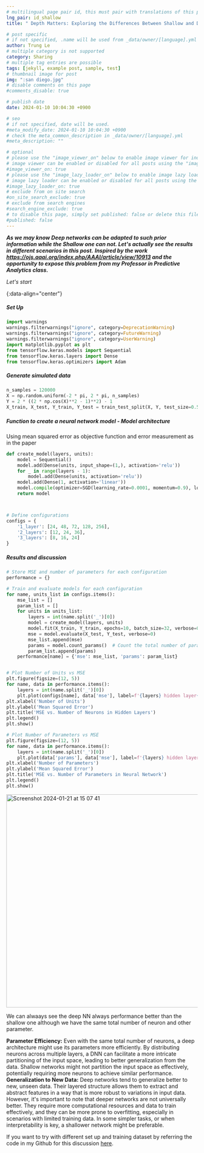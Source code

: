 ```yaml
---
# multilingual page pair id, this must pair with translations of this page. (This name must be unique)
lng_pair: id_shallow
title: " Depth Matters: Exploring the Differences Between Shallow and Deep Neural Networks"

# post specific
# if not specified, .name will be used from _data/owner/[language].yml
author: Trung Le
# multiple category is not supported
category: Sharing
# multiple tag entries are possible
tags: [jekyll, example post, sample, test]
# thumbnail image for post
img: ":san diego.jpg"
# disable comments on this page
#comments_disable: true

# publish date
date: 2024-01-10 10:04:30 +0900

# seo
# if not specified, date will be used.
#meta_modify_date: 2024-01-10 10:04:30 +0900
# check the meta_common_description in _data/owner/[language].yml
#meta_description: ""

# optional
# please use the "image_viewer_on" below to enable image viewer for individual pages or posts (_posts/ or [language]/_posts folders).
# image viewer can be enabled or disabled for all posts using the "image_viewer_posts: true" setting in _data/conf/main.yml.
#image_viewer_on: true
# please use the "image_lazy_loader_on" below to enable image lazy loader for individual pages or posts (_posts/ or [language]/_posts folders).
# image lazy loader can be enabled or disabled for all posts using the "image_lazy_loader_posts: true" setting in _data/conf/main.yml.
#image_lazy_loader_on: true
# exclude from on site search
#on_site_search_exclude: true
# exclude from search engines
#search_engine_exclude: true
# to disable this page, simply set published: false or delete this file
#published: false
---
```



<!-- outline-start -->

 ***As we may know Deep networks can be adapted to such prior information while the Shallow one can not. Let's actually see the results in different scenarios in this post.***
***Inspired by the work https://ojs.aaai.org/index.php/AAAI/article/view/10913 and the opportunity to expose this problem from my Professor in Predictive Analytics class.***

*Let's start*


{:data-align="center"}

<!-- outline-end -->

##### Set Up
```python
import warnings
warnings.filterwarnings("ignore", category=DeprecationWarning)
warnings.filterwarnings("ignore", category=FutureWarning)
warnings.filterwarnings("ignore", category=UserWarning)
import matplotlib.pyplot as plt
from tensorflow.keras.models import Sequential
from tensorflow.keras.layers import Dense
from tensorflow.keras.optimizers import Adam
```

##### Generate simulated data


```python
n_samples = 120000
X = np.random.uniform(-2 * pi, 2 * pi, n_samples)
Y = 2 * ((2 * np.cos(X)**2 - 1)**2) - 1
X_train, X_test, Y_train, Y_test = train_test_split(X, Y, test_size=0.5, random_state=42)
```


##### Function to create a neural network model - Model architecture 

Using mean squared error as objective function and error measurement as in the paper

```python
def create_model(layers, units):
    model = Sequential()
    model.add(Dense(units, input_shape=(1,), activation='relu'))
    for _ in range(layers - 1):
        model.add(Dense(units, activation='relu'))
    model.add(Dense(1, activation='linear'))
    model.compile(optimizer=SGD(learning_rate=0.0001, momentum=0.9), loss='mean_squared_error')
    return model



# Define configurations
configs = {
    '1_layer': [24, 48, 72, 128, 256],
    '2_layers': [12, 24, 36],
    '3_layers': [8, 16, 24]
}
```

##### Results and discussion 

```python
# Store MSE and number of parameters for each configuration
performance = {}

# Train and evaluate models for each configuration
for name, units_list in configs.items():
    mse_list = []
    param_list = []
    for units in units_list:
        layers = int(name.split('_')[0])
        model = create_model(layers, units)
        model.fit(X_train, Y_train, epochs=10, batch_size=32, verbose=0)
        mse = model.evaluate(X_test, Y_test, verbose=0)
        mse_list.append(mse)
        params = model.count_params()  # Count the total number of parameters
        param_list.append(params)
    performance[name] = {'mse': mse_list, 'params': param_list}


# Plot Number of Units vs MSE
plt.figure(figsize=(12, 5))
for name, data in performance.items():
    layers = int(name.split('_')[0])
    plt.plot(configs[name], data['mse'], label=f'{layers} hidden layer{"s" if layers > 1 else ""}')
plt.xlabel('Number of Units')
plt.ylabel('Mean Squared Error')
plt.title('MSE vs. Number of Neurons in Hidden Layers')
plt.legend()
plt.show()

# Plot Number of Parameters vs MSE
plt.figure(figsize=(12, 5))
for name, data in performance.items():
    layers = int(name.split('_')[0])
    plt.plot(data['params'], data['mse'], label=f'{layers} hidden layer{"s" if layers > 1 else ""}')
plt.xlabel('Number of Parameters')
plt.ylabel('Mean Squared Error')
plt.title('MSE vs. Number of Parameters in Neural Network')
plt.legend()
plt.show()
```
<img width="560" alt="Screenshot 2024-01-21 at 15 07 41" src="https://github.com/trungle14/trungle14.github.io/assets/143222481/04d6ac15-b210-4cb6-a19d-9e79f1b517b8">


We can alwaays see the deep NN always performance better than the shallow one although we have the same total number of neuron and other parameter.

**Parameter Efficiency:** Even with the same total number of neurons, a deep architecture might use its parameters more efficiently. By distributing neurons across multiple layers, a DNN can facilitate a more intricate partitioning of the input space, leading to better generalization from the data. Shallow networks might not partition the input space as effectively, potentially requiring more neurons to achieve similar performance.\
**Generalization to New Data:** Deep networks tend to generalize better to new, unseen data. Their layered structure allows them to extract and abstract features in a way that is more robust to variations in input data.
However, it's important to note that deeper networks are not universally better. They require more computational resources and data to train effectively, and they can be more prone to overfitting, especially in scenarios with limited training data. In some simpler tasks, or when interpretability is key, a shallower network might be preferable.

If you want to try with different set up and training dataset by referring the code in my Github for this discussion [here](https://github.com/trungle14/Deep-vs-Shallow-Neural-Network-discussion/blob/main/Deep%20vs%20Shallow%20Neural%20Network%20comparison.ipynb). 
